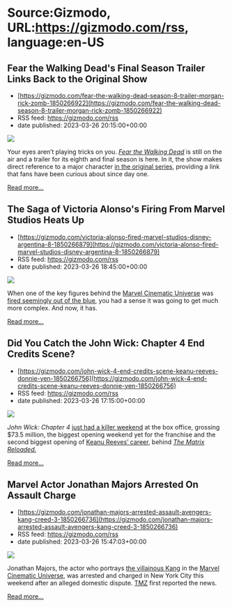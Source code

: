 # Source:Gizmodo, URL:https://gizmodo.com/rss, language:en-US

## Fear the Walking Dead's Final Season Trailer Links Back to the Original Show
 - [https://gizmodo.com/fear-the-walking-dead-season-8-trailer-morgan-rick-zomb-1850266922](https://gizmodo.com/fear-the-walking-dead-season-8-trailer-morgan-rick-zomb-1850266922)
 - RSS feed: https://gizmodo.com/rss
 - date published: 2023-03-26 20:15:00+00:00

<img class="type:primaryImage" src="https://i.kinja-img.com/gawker-media/image/upload/s--tTM58JjP--/c_fit,fl_progressive,q_80,w_636/59fd2af7830a7fb8119685bf806a6769.jpg" /><p>Your eyes aren’t playing tricks on you. <a href="https://gizmodo.com/dont-expect-fear-the-walking-dead-to-be-just-like-the-w-1722180105"><em>Fear the Walking Dead</em></a> is still on the air and a trailer for its eighth and final season is here. In it, the show makes direct reference to a major character <a href="https://gizmodo.com/walking-dead-recap-io9-rob-bricken-10-years-1849802025">in the original series</a>, providing a link that fans have been curious about since day one.</p><p><a href="https://gizmodo.com/fear-the-walking-dead-season-8-trailer-morgan-rick-zomb-1850266922">Read more...</a></p>

## The Saga of Victoria Alonso's Firing From Marvel Studios Heats Up
 - [https://gizmodo.com/victoria-alonso-fired-marvel-studios-disney-argentina-8-1850266879](https://gizmodo.com/victoria-alonso-fired-marvel-studios-disney-argentina-8-1850266879)
 - RSS feed: https://gizmodo.com/rss
 - date published: 2023-03-26 18:45:00+00:00

<img class="type:primaryImage" src="https://i.kinja-img.com/gawker-media/image/upload/s--UCdDHm9J--/c_fit,fl_progressive,q_80,w_636/c47839f798d6fcc3835ebcc7ee393e02.jpg" /><p>When one of the key figures behind the <a href="https://gizmodo.com/ant-man-3-phase-5-kevin-feige-kang-mcu-marvel-studios-1850089279">Marvel Cinematic Universe</a> was <a href="https://gizmodo.com/victoria-alonso-marvel-studios-iron-man-avengers-disney-1850244773">fired seemingly out of the blue</a>, you had a sense it was going to get much more complex. And now, it has. </p><p><a href="https://gizmodo.com/victoria-alonso-fired-marvel-studios-disney-argentina-8-1850266879">Read more...</a></p>

## Did You Catch the John Wick: Chapter 4 End Credits Scene?
 - [https://gizmodo.com/john-wick-4-end-credits-scene-keanu-reeves-donnie-yen-1850266756](https://gizmodo.com/john-wick-4-end-credits-scene-keanu-reeves-donnie-yen-1850266756)
 - RSS feed: https://gizmodo.com/rss
 - date published: 2023-03-26 17:15:00+00:00

<img class="type:primaryImage" src="https://i.kinja-img.com/gawker-media/image/upload/s--N8FNdjTQ--/c_fit,fl_progressive,q_80,w_636/a12db1783f41654421961699abb73544.jpg" /><p><em>John Wick: Chapter 4 </em><a href="https://gizmodo.com/hallmarks-of-action-scene-john-wick-chad-stahelski-1850202975">just had a killer weekend</a> at the box office, grossing $73.5 million, the biggest opening weekend yet for the franchise and the second biggest opening of <a href="https://gizmodo.com/keanu-reeves-john-wick-4-superman-lois-morning-spoilers-1850075623">Keanu Reeves’ career</a>, behind <a href="https://gizmodo.com/the-matrix-reloaded-has-always-been-divisive-and-it-abs-1848111492"><em>The Matrix Reloaded.</em></a><em> </em></p><p><a href="https://gizmodo.com/john-wick-4-end-credits-scene-keanu-reeves-donnie-yen-1850266756">Read more...</a></p>

## Marvel Actor Jonathan Majors Arrested On Assault Charge
 - [https://gizmodo.com/jonathan-majors-arrested-assault-avengers-kang-creed-3-1850266736](https://gizmodo.com/jonathan-majors-arrested-assault-avengers-kang-creed-3-1850266736)
 - RSS feed: https://gizmodo.com/rss
 - date published: 2023-03-26 15:47:03+00:00

<img class="type:primaryImage" src="https://i.kinja-img.com/gawker-media/image/upload/s--LRrKf26n--/c_fit,fl_progressive,q_80,w_636/5c320afbeeec09333158eec43325cfd3.jpg" /><p>Jonathan Majors, the actor who portrays <a href="https://gizmodo.com/ant-man-quantumania-villain-kang-jonathan-majors-mcu-1850085210">the villainous Kang</a> in the <a href="https://gizmodo.com/kang-quantumania-marvel-comics-jonathan-majors-immortus-1850127828">Marvel Cinematic Universe</a>, was arrested and charged in New York City this weekend after an alleged domestic dispute. <a href="https://www.tmz.com/2023/03/25/jonathan-majors-arrested-assault-woman-nyc-new-york/" rel="noopener noreferrer" target="_blank">TMZ</a> first reported the news. </p><p><a href="https://gizmodo.com/jonathan-majors-arrested-assault-avengers-kang-creed-3-1850266736">Read more...</a></p>

